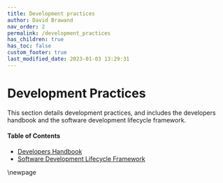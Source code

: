 ```yaml
---
title: Development practices
author: David Brawand
nav_order: 2
permalink: /development_practices
has_children: true
has_toc: false
custom_footer: true
last_modified_date: 2023-01-03 13:29:31
---
```

# Development Practices

This section details development practices, and includes the developers handbook and the software development 
lifecycle framework.

#### Table of Contents
* [Developers Handbook](seglh-handbook.md)
* [Software Development Lifecycle Framework](seglh-sdlc.md)

\newpage